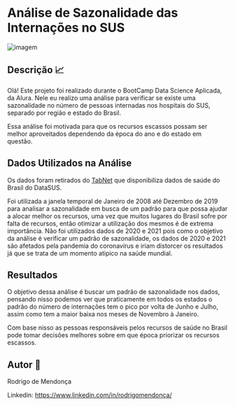# Análise de Sazonalidade das Internações no SUS

![imagem](https://user-images.githubusercontent.com/93204395/141705602-6c14ff3a-ec0e-45ef-9268-f491b9f456e3.jpg)

## Descrição 📈

Olá! Este projeto foi realizado durante o BootCamp Data Science Aplicada, da Alura. Nele eu realizo uma análise para verificar se existe uma sazonalidade no número de pessoas internadas nos hospitais do SUS, separado por região e estado do Brasil. 

Essa análise foi motivada para que os recursos escassos possam ser melhor aproveitados dependendo da época do ano e do estado em questão. 

## Dados Utilizados na Análise

Os dados foram retirados do [TabNet](https://datasus.saude.gov.br/informacoes-de-saude-tabnet/) que disponibiliza dados de saúde do Brasil do DataSUS.

Foi utilizada a janela temporal de Janeiro de 2008 até Dezembro de 2019 para analisar a sazonalidade em busca de um padrão para que possa ajudar a alocar melhor os recursos, uma vez que muitos lugares do Brasil sofre por falta de recursos, então otimizar a utilização dos mesmos é de extrema importância. Não foi utilizados dados de 2020 e 2021 pois como o objetivo da análise é verificar um padrão de sazonalidade, os dados de 2020 e 2021 são afetados pela pandemia do coronavírus e iriam distorcer os resultados já que se trata de um momento atipico na saúde mundial.

## Resultados

O objetivo dessa análise é buscar um padrão de sazonalidade nos dados, pensando nisso podemos ver que praticamente em todos os estados o padrão do número de internações tem o pico por volta de Junho e Julho, assim como tem a maior baixa nos meses de Novembro à Janeiro.

Com base nisso as pessoas responsáveis pelos recursos de saúde no Brasil pode tomar decisões melhores sobre em que época priorizar os recursos escassos.

## Autor 🧔

Rodrigo de Mendonça

Linkedin: https://www.linkedin.com/in/rodrigomendonça/
